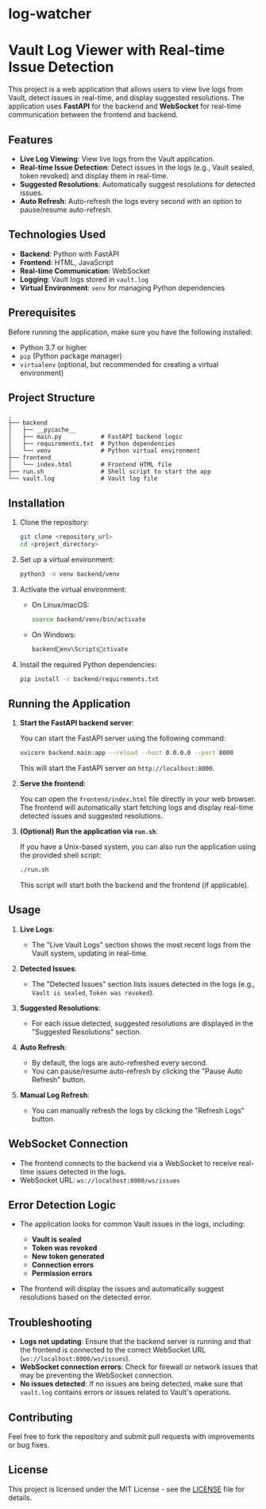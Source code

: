 # log-watcher


# Vault Log Viewer with Real-time Issue Detection

This project is a web application that allows users to view live logs from Vault, detect issues in real-time, and display suggested resolutions. The application uses **FastAPI** for the backend and **WebSocket** for real-time communication between the frontend and backend.

## Features

- **Live Log Viewing**: View live logs from the Vault application.
- **Real-time Issue Detection**: Detect issues in the logs (e.g., Vault sealed, token revoked) and display them in real-time.
- **Suggested Resolutions**: Automatically suggest resolutions for detected issues.
- **Auto Refresh**: Auto-refresh the logs every second with an option to pause/resume auto-refresh.

## Technologies Used

- **Backend**: Python with FastAPI
- **Frontend**: HTML, JavaScript
- **Real-time Communication**: WebSocket
- **Logging**: Vault logs stored in `vault.log`
- **Virtual Environment**: `venv` for managing Python dependencies

## Prerequisites

Before running the application, make sure you have the following installed:

- Python 3.7 or higher
- `pip` (Python package manager)
- `virtualenv` (optional, but recommended for creating a virtual environment)

## Project Structure

```
.
├── backend
│   ├── __pycache__
│   ├── main.py           # FastAPI backend logic
│   ├── requirements.txt  # Python dependencies
│   └── venv              # Python virtual environment
├── frontend
│   └── index.html        # Frontend HTML file
├── run.sh                # Shell script to start the app
└── vault.log             # Vault log file
```

## Installation

1. Clone the repository:

   ```bash
   git clone <repository_url>
   cd <project_directory>
   ```

2. Set up a virtual environment:

   ```bash
   python3 -m venv backend/venv
   ```

3. Activate the virtual environment:

   - On Linux/macOS:

     ```bash
     source backend/venv/bin/activate
     ```

   - On Windows:

     ```bash
     backendenv\Scriptsctivate
     ```

4. Install the required Python dependencies:

   ```bash
   pip install -r backend/requirements.txt
   ```

## Running the Application

1. **Start the FastAPI backend server**:

   You can start the FastAPI server using the following command:

   ```bash
   uvicorn backend.main:app --reload --host 0.0.0.0 --port 8000
   ```

   This will start the FastAPI server on `http://localhost:8000`.

2. **Serve the frontend**:

   You can open the `frontend/index.html` file directly in your web browser. The frontend will automatically start fetching logs and display real-time detected issues and suggested resolutions.

3. **(Optional) Run the application via `run.sh`**:

   If you have a Unix-based system, you can also run the application using the provided shell script:

   ```bash
   ./run.sh
   ```

   This script will start both the backend and the frontend (if applicable).

## Usage

1. **Live Logs**: 
   - The "Live Vault Logs" section shows the most recent logs from the Vault system, updating in real-time.
   
2. **Detected Issues**:
   - The "Detected Issues" section lists issues detected in the logs (e.g., `Vault is sealed`, `Token was revoked`).
   
3. **Suggested Resolutions**:
   - For each issue detected, suggested resolutions are displayed in the "Suggested Resolutions" section.

4. **Auto Refresh**:
   - By default, the logs are auto-refreshed every second.
   - You can pause/resume auto-refresh by clicking the "Pause Auto Refresh" button.

5. **Manual Log Refresh**:
   - You can manually refresh the logs by clicking the "Refresh Logs" button.

## WebSocket Connection

- The frontend connects to the backend via a WebSocket to receive real-time issues detected in the logs.
- WebSocket URL: `ws://localhost:8000/ws/issues`

## Error Detection Logic

- The application looks for common Vault issues in the logs, including:
  - **Vault is sealed**
  - **Token was revoked**
  - **New token generated**
  - **Connection errors**
  - **Permission errors**

- The frontend will display the issues and automatically suggest resolutions based on the detected error.

## Troubleshooting

- **Logs not updating**: Ensure that the backend server is running and that the frontend is connected to the correct WebSocket URL (`ws://localhost:8000/ws/issues`).
- **WebSocket connection errors**: Check for firewall or network issues that may be preventing the WebSocket connection.
- **No issues detected**: If no issues are being detected, make sure that `vault.log` contains errors or issues related to Vault's operations.

## Contributing

Feel free to fork the repository and submit pull requests with improvements or bug fixes.

## License

This project is licensed under the MIT License - see the [LICENSE](LICENSE) file for details.

